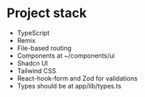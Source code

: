 # Project stack
* TypeScript
* Remix
* File-based routing
* Components at ~/components/ui
* Shadcn UI
* Tailwind CSS
* React-hook-form and Zod for validations
* Types should be at app/lib/types.ts